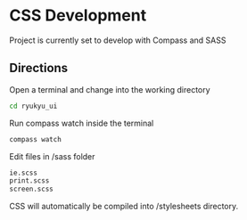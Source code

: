 # CSS Development
Project is currently set to develop with Compass and SASS

## Directions
Open a terminal and change into the working directory
```bash
cd ryukyu_ui
```

Run compass watch inside the terminal
```bash
compass watch
```

Edit files in /sass folder
```bash
ie.scss
print.scss
screen.scss
```

CSS will automatically be compiled into /stylesheets directory.